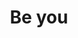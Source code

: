 ---
pid: llp526
title: Be you
location_transcription: 
coordinates: "[-75.1656784, 39.9556166]"
zipcode: 
gen_neighborhood: 
neighborhood: 
outside_phl: 
age: '8'
age_range: 6-13
instagram: 
image_file_name: llp_526.jpg
proposal_transcription: Be you - Do it!
topic: Youth
topic_summary: 0, 0
type: Sculpture Statue
keywords_other: 
credit: Ellie annie
image_labels: 
twitter: 
facebook: 
permalink: "/monuments/llp526/"
layout: item-page
---